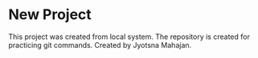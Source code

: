 # New Project

This project was created from local system.
The repository is created for practicing git commands. 
Created by Jyotsna Mahajan. 